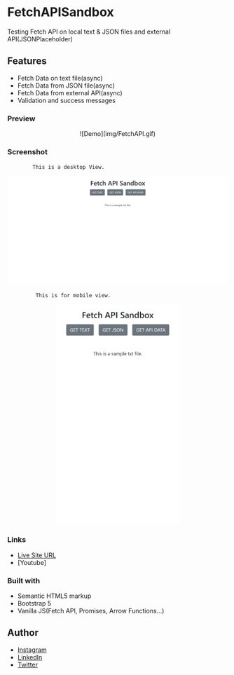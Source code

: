 # FetchAPISandbox
Testing Fetch API on local text &amp; JSON files and external API(JSONPlaceholder)

## Features
- Fetch Data on text file(async)
- Fetch Data from JSON file(async)
-  Fetch Data from external API(async)
- Validation and success messages

### Preview
<p align="center">
![Demo](img/FetchAPI.gif)
</p>

### Screenshot

            This is a desktop View.

<img src="img/Desktop.png">

             This is for mobile view.

<p align="center">
   <img src="img/mobile.png" height="500px">
  </p>
  
### Links

- [Live Site URL](https://albert-book-list.netlify.app/)
- [Youtube]

### Built with

- Semantic HTML5 markup
- Bootstrap 5
- Vanilla JS(Fetch API, Promises, Arrow Functions...)


## Author

- [Instagram](https://www.instagram.com/albert_sigsbert/)
- [LinkedIn](https://www.linkedin.com/in/albertsigsbert/)
- [Twitter](https://twitter.com/albert_sigsbert)

